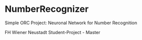 
# NumberRecognizer
Simple ORC Project: Neuronal Network for Number Recognition

FH Wiener Neustadt
Student-Project - Master
